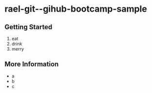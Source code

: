 # rael-git--gihub-bootcamp-sample

## Getting Started

1. eat
1. drink
1. merry

## More Information

- a
- b
- c
